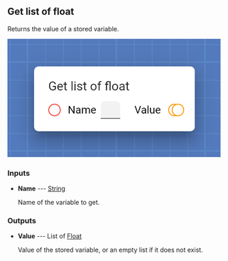 ## Get list of float

Returns the value of a stored variable.

![Get list of float](assets/img/cards/getFloat_n.png)


### Inputs


* **Name** --- [String](types/String.html)

  Name of the variable to get.





### Outputs


* **Value** --- List of [Float](types/Float.html)

  Value of the stored variable, or an empty list if it does not exist.




